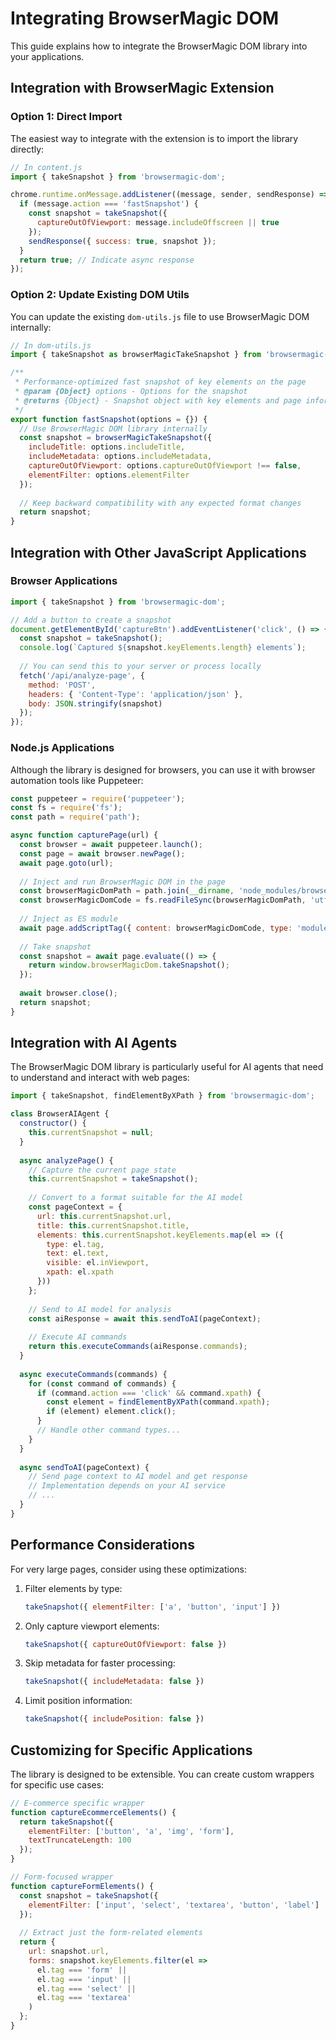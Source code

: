 # Integrating BrowserMagic DOM

This guide explains how to integrate the BrowserMagic DOM library into your applications.

## Integration with BrowserMagic Extension

### Option 1: Direct Import

The easiest way to integrate with the extension is to import the library directly:

```javascript
// In content.js
import { takeSnapshot } from 'browsermagic-dom';

chrome.runtime.onMessage.addListener((message, sender, sendResponse) => {
  if (message.action === 'fastSnapshot') {
    const snapshot = takeSnapshot({
      captureOutOfViewport: message.includeOffscreen || true
    });
    sendResponse({ success: true, snapshot });
  }
  return true; // Indicate async response
});
```

### Option 2: Update Existing DOM Utils

You can update the existing `dom-utils.js` file to use BrowserMagic DOM internally:

```javascript
// In dom-utils.js
import { takeSnapshot as browserMagicTakeSnapshot } from 'browsermagic-dom';

/**
 * Performance-optimized fast snapshot of key elements on the page
 * @param {Object} options - Options for the snapshot
 * @returns {Object} - Snapshot object with key elements and page information
 */
export function fastSnapshot(options = {}) {
  // Use BrowserMagic DOM library internally
  const snapshot = browserMagicTakeSnapshot({
    includeTitle: options.includeTitle,
    includeMetadata: options.includeMetadata,
    captureOutOfViewport: options.captureOutOfViewport !== false,
    elementFilter: options.elementFilter
  });
  
  // Keep backward compatibility with any expected format changes
  return snapshot;
}
```

## Integration with Other JavaScript Applications

### Browser Applications

```javascript
import { takeSnapshot } from 'browsermagic-dom';

// Add a button to create a snapshot
document.getElementById('captureBtn').addEventListener('click', () => {
  const snapshot = takeSnapshot();
  console.log(`Captured ${snapshot.keyElements.length} elements`);
  
  // You can send this to your server or process locally
  fetch('/api/analyze-page', {
    method: 'POST',
    headers: { 'Content-Type': 'application/json' },
    body: JSON.stringify(snapshot)
  });
});
```

### Node.js Applications

Although the library is designed for browsers, you can use it with browser automation tools like Puppeteer:

```javascript
const puppeteer = require('puppeteer');
const fs = require('fs');
const path = require('path');

async function capturePage(url) {
  const browser = await puppeteer.launch();
  const page = await browser.newPage();
  await page.goto(url);
  
  // Inject and run BrowserMagic DOM in the page
  const browserMagicDomPath = path.join(__dirname, 'node_modules/browsermagic-dom/browsermagic-dom.js');
  const browserMagicDomCode = fs.readFileSync(browserMagicDomPath, 'utf8');
  
  // Inject as ES module
  await page.addScriptTag({ content: browserMagicDomCode, type: 'module' });
  
  // Take snapshot
  const snapshot = await page.evaluate(() => {
    return window.browserMagicDom.takeSnapshot();
  });
  
  await browser.close();
  return snapshot;
}
```

## Integration with AI Agents

The BrowserMagic DOM library is particularly useful for AI agents that need to understand and interact with web pages:

```javascript
import { takeSnapshot, findElementByXPath } from 'browsermagic-dom';

class BrowserAIAgent {
  constructor() {
    this.currentSnapshot = null;
  }
  
  async analyzePage() {
    // Capture the current page state
    this.currentSnapshot = takeSnapshot();
    
    // Convert to a format suitable for the AI model
    const pageContext = {
      url: this.currentSnapshot.url,
      title: this.currentSnapshot.title,
      elements: this.currentSnapshot.keyElements.map(el => ({
        type: el.tag,
        text: el.text,
        visible: el.inViewport,
        xpath: el.xpath
      }))
    };
    
    // Send to AI model for analysis
    const aiResponse = await this.sendToAI(pageContext);
    
    // Execute AI commands
    return this.executeCommands(aiResponse.commands);
  }
  
  async executeCommands(commands) {
    for (const command of commands) {
      if (command.action === 'click' && command.xpath) {
        const element = findElementByXPath(command.xpath);
        if (element) element.click();
      }
      // Handle other command types...
    }
  }
  
  async sendToAI(pageContext) {
    // Send page context to AI model and get response
    // Implementation depends on your AI service
    // ...
  }
}
```

## Performance Considerations

For very large pages, consider using these optimizations:

1. Filter elements by type:
   ```javascript
   takeSnapshot({ elementFilter: ['a', 'button', 'input'] })
   ```

2. Only capture viewport elements:
   ```javascript
   takeSnapshot({ captureOutOfViewport: false })
   ```

3. Skip metadata for faster processing:
   ```javascript
   takeSnapshot({ includeMetadata: false })
   ```

4. Limit position information:
   ```javascript
   takeSnapshot({ includePosition: false })
   ```

## Customizing for Specific Applications

The library is designed to be extensible. You can create custom wrappers for specific use cases:

```javascript
// E-commerce specific wrapper
function captureEcommerceElements() {
  return takeSnapshot({
    elementFilter: ['button', 'a', 'img', 'form'],
    textTruncateLength: 100
  });
}

// Form-focused wrapper
function captureFormElements() {
  const snapshot = takeSnapshot({
    elementFilter: ['input', 'select', 'textarea', 'button', 'label']
  });
  
  // Extract just the form-related elements
  return {
    url: snapshot.url,
    forms: snapshot.keyElements.filter(el => 
      el.tag === 'form' || 
      el.tag === 'input' || 
      el.tag === 'select' || 
      el.tag === 'textarea'
    )
  };
}
```